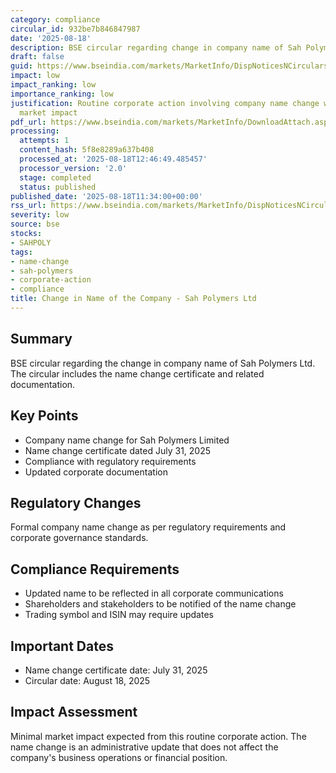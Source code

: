 ```yaml
---
category: compliance
circular_id: 932be7b846847987
date: '2025-08-18'
description: BSE circular regarding change in company name of Sah Polymers Limited
draft: false
guid: https://www.bseindia.com/markets/MarketInfo/DispNoticesNCirculars.aspx?Noticeid={C165D78E-D46F-4696-B032-99C66853C29E}&noticeno=20250818-18&dt=08/18/2025&icount=18&totcount=30&flag=0
impact: low
impact_ranking: low
importance_ranking: low
justification: Routine corporate action involving company name change with minimal
  market impact
pdf_url: https://www.bseindia.com/markets/MarketInfo/DownloadAttach.aspx?id=20250818-18&attachedId=9a9c6fea-909e-42bd-9d60-5edefa12e0d4
processing:
  attempts: 1
  content_hash: 5f8e8289a637b408
  processed_at: '2025-08-18T12:46:49.485457'
  processor_version: '2.0'
  stage: completed
  status: published
published_date: '2025-08-18T11:34:00+00:00'
rss_url: https://www.bseindia.com/markets/MarketInfo/DispNoticesNCirculars.aspx?Noticeid={C165D78E-D46F-4696-B032-99C66853C29E}&noticeno=20250818-18&dt=08/18/2025&icount=18&totcount=30&flag=0
severity: low
source: bse
stocks:
- SAHPOLY
tags:
- name-change
- sah-polymers
- corporate-action
- compliance
title: Change in Name of the Company - Sah Polymers Ltd
---
```


## Summary

BSE circular regarding the change in company name of Sah Polymers Ltd. The circular includes the name change certificate and related documentation.

## Key Points

- Company name change for Sah Polymers Limited
- Name change certificate dated July 31, 2025
- Compliance with regulatory requirements
- Updated corporate documentation

## Regulatory Changes

Formal company name change as per regulatory requirements and corporate governance standards.

## Compliance Requirements

- Updated name to be reflected in all corporate communications
- Shareholders and stakeholders to be notified of the name change
- Trading symbol and ISIN may require updates

## Important Dates

- Name change certificate date: July 31, 2025
- Circular date: August 18, 2025

## Impact Assessment

Minimal market impact expected from this routine corporate action. The name change is an administrative update that does not affect the company's business operations or financial position.